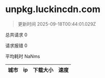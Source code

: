 
  # unpkg.luckincdn.com

  > 更新时间 2025-09-18T00:44:01.029Z
  
  总共请求 0

  请求报错 0

  平均耗时 NaNms

|城市|ip|下载大小|速度|
|-----|----------|---|---|

  